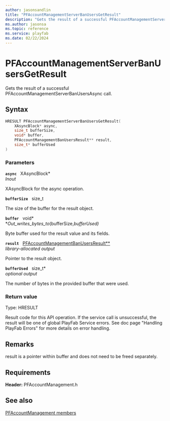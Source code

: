 ```yaml
---
author: jasonsandlin
title: "PFAccountManagementServerBanUsersGetResult"
description: "Gets the result of a successful PFAccountManagementServerBanUsersAsync call."
ms.author: jasonsa
ms.topic: reference
ms.service: playfab
ms.date: 02/22/2024
---
```


# PFAccountManagementServerBanUsersGetResult  

Gets the result of a successful PFAccountManagementServerBanUsersAsync call.  

## Syntax  
  
```cpp
HRESULT PFAccountManagementServerBanUsersGetResult(  
    XAsyncBlock* async,  
    size_t bufferSize,  
    void* buffer,  
    PFAccountManagementBanUsersResult** result,  
    size_t* bufferUsed  
)  
```  
  
### Parameters  
  
**`async`** &nbsp; XAsyncBlock*  
*_Inout_*  
  
XAsyncBlock for the async operation.  
  
**`bufferSize`** &nbsp; size_t  
  
The size of the buffer for the result object.  
  
**`buffer`** &nbsp; void*  
*_Out_writes_bytes_to_(bufferSize,*bufferUsed)*  
  
Byte buffer used for the result value and its fields.  
  
**`result`** &nbsp; [PFAccountManagementBanUsersResult**](../../pfaccountmanagementtypes/structs/pfaccountmanagementbanusersresult.md)  
*library-allocated output*  
  
Pointer to the result object.  
  
**`bufferUsed`** &nbsp; size_t*  
*optional output*  
  
The number of bytes in the provided buffer that were used.  
  
  
### Return value
Type: HRESULT
  
Result code for this API operation. If the service call is unsuccessful, the result will be one of global PlayFab Service errors. See doc page "Handling PlayFab Errors" for more details on error handling.
  
## Remarks  
  
result is a pointer within buffer and does not need to be freed separately.
  
## Requirements  
  
**Header:** PFAccountManagement.h
  
## See also  
[PFAccountManagement members](../pfaccountmanagement_members.md)  

  
  
